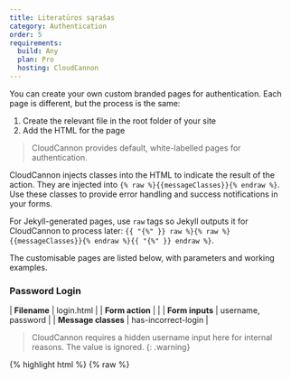 ```yaml
---
title: Literatūros sąrašas
category: Authentication
order: 5
requirements:
  build: Any
  plan: Pro
  hosting: CloudCannon
---
```


You can create your own custom branded pages for authentication. Each page is different, but the process is the same:

1. Create the relevant file in the root folder of your site
2. Add the HTML for the page

> CloudCannon provides default, white-labelled pages for authentication.

CloudCannon injects classes into the HTML to indicate the result of the action. They are injected into `{% raw %}{{messageClasses}}{% endraw %}`.
Use these classes to provide error handling and success notifications in your forms.

For Jekyll-generated pages, use `raw` tags so Jekyll outputs it for CloudCannon to process later: `{{ "{%" }} raw %}{% raw %}{{messageClasses}}{% endraw %}{{ "{%" }} endraw %}`.

The customisable pages are listed below, with parameters and working examples.


### Password Login

| **Filename**        | login.html          |
| **Form action**     |                     |
| **Form inputs**     | username, password  |
| **Message classes** | has-incorrect-login |

> CloudCannon requires a hidden username input here for internal reasons. The value is ignored.
{: .warning}

{% highlight html %}
{% raw %}
<!DOCTYPE html>

<html>
  <head>
    <title>Log in</title>
    <style>
      .incorrect-login-message {
        display: none;
      }

      .has-incorrect-login .incorrect-login-message {
        display: block;
      }
    </style>
  </head>
  <body>
    <h1>Log in</h1>

    <form action="" method="post" class="{{messageClasses}}">
      <div class="incorrect-login-message">
        Incorrect password.
      </div>

      <label for="password">Password</label>
      <input id="password" type="password" name="password" autofocus>

      <input type="hidden" name="username" value="user">

      <input type="submit" value="Log in">
    </form>
  </body>
</html>
{% endraw %}
{% endhighlight %}


### User Account Login

| **Filename**        | login.html          |
| **Form action**     |                     |
| **Form inputs**     | email, password     |
| **Message classes** | has-incorrect-login |

{% highlight html %}
{% raw %}
<!DOCTYPE html>

<html>
  <head>
    <title>Log in</title>
    <style>
      .incorrect-login-message {
        display: none;
      }

      .has-incorrect-login .incorrect-login-message {
        display: block;
      }
    </style>
  </head>
  <body>
    <h1>Log in</h1>

    <form action="" method="post" class="{{messageClasses}}">
      <div class="incorrect-login-message">
        Incorrect email address or password.
      </div>

      <label for="email">Email Address</label>
      <input id="email" type="email" name="email" autofocus>

      <label for="password">Password</label>
      <input id="password" type="password" name="password">

      <input type="submit" value="Log in">
    </form>

    <a href="/reset-password">Forgot your password?</a>
  </body>
</html>
{% endraw %}
{% endhighlight %}


### Set Password

| **Filename**        | set-password.html                                                       |
| **Form action**     | /set-password                                                           |
| **Form inputs**     | password, password-confirm, token                                       |
| **Message classes** | has-password-mismatch, has-invalid-link, has-token-expired, has-success |


{% highlight html %}
{% raw %}
<!DOCTYPE html>

<html>
  <head>
    <title>Set Password</title>
    <style>
      .password-mismatch-message,
      .invalid-link-message,
      .token-expired-message,
      .success-message {
        display: none;
      }

      .has-password-mismatch .password-mismatch-message,
      .has-invalid-link .invalid-link-message,
      .has-token-expired .token-expired-message,
      .has-success .success-message {
        display: block;
      }

      .has-success label,
      .has-success input {
        display: none;
      }
    </style>
  </head>
  <body class="{{messageClasses}}">
    <h1>Set Password</h1>
    <form action="/set-password" method="post">
      <div class="password-mismatch-message">
        Password did not match confirmation.
      </div>
      <div class="invalid-link-message">
        Your reset link is no longer valid.
        <a href="/reset-password">Reset your password</a> to get another.
      </div>
      <div class="token-expired-message">
        Your reset link has expired.
        <a href="/reset-password">Reset your password</a> to get another.
      </div>
      <div class="success-message">
        Successfully set your password.
      </div>

      <label for="password">Password</label>
      <input id="password" type="password" name="password" autofocus>

      <label for="password-confirm">Confirm Password</label>
      <input id="password-confirm" type="password" name="password-confirm">

      <input type="hidden" name="token" value="{{token}}">

      <input type="submit" value="Set Password">
    </form>
  </body>
</html>
{% endraw %}
{% endhighlight %}


### Reset Password

| **Filename**        | reset-password.html       |
| **Form action**     | /reset-password           |
| **Form inputs**     | email                     |
| **Message classes** | has-no-email, has-success |

{% highlight html %}
{% raw %}
<!DOCTYPE html>

<html>
  <head>
    <title>Reset Password</title>
    <style>
      .no-email-message,
      .success-message {
        display: none;
      }

      .has-success .success-message,
      .has-no-email .no-email-message {
        display: block;
      }
    </style>
  </head>
  <body>
    <h1>Reset Password</h1>

    <form action="/reset-password" method="post" class="{{messageClasses}}">
      <div class="no-email-message">
        You must provide an email address.
      </div>
      <div class="success-message">
        We've sent you an email with instructions to reset your password.
      </div>

      <label for="email">Email Address</label>
      <input id="email" type="email" name="email" autofocus>

      <input type="submit" value="Reset Password">
    </form>
  </body>
</html>
{% endraw %}
{% endhighlight %}
